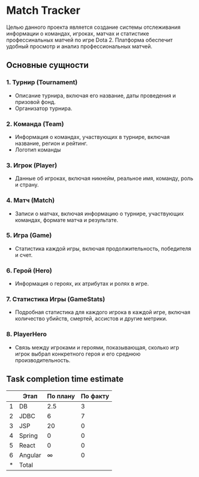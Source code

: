 # Match Tracker

Целью данного проекта является создание системы отслеживания информации о командах, игроках, матчах и статистике профессинальных матчей по игре Dota 2. Платформа обеспечит удобный просмотр и анализ профессиональных матчей.

## Основные сущности
### 1. Турнир (Tournament)
* Описание турнира, включая его название, даты проведения и призовой фонд.
* Организатор турнира.
### 2. Команда (Team)
* Информация о командах, участвующих в турнире, включая название, регион и рейтинг.
* Логотип команды
### 3. Игрок (Player)
* Данные об игроках, включая никнейм, реальное имя, команду, роль и страну.
### 4. Матч (Match)
* Записи о матчах, включая информацию о турнире, участвующих командах, формате матча и результате.
### 5. Игра (Game)
* Статистика каждой игры, включая продолжительность, победителя и счет.
### 6. Герой (Hero)
* Информация о героях, их атрибутах и ролях в игре.
### 7. Статистика Игры (GameStats)
* Подробная статистика для каждого игрока в каждой игре, включая количество убийств, смертей, ассистов и другие метрики.
### 8. PlayerHero
* Связь между игроками и героями, показывающая, сколько игр игрок выбрал конкретного героя и его среднюю производительность.

## Task completion time estimate

| |Этап|По плану|По факту|
|---|-----|-----|-----|
|1|DB|2.5|3|
|2|JDBC|6|7|
|3|JSP|20|0|
|4|Spring|0|0|
|5|React|0|0|
|6|Angular|∞|0|
|*|Total|||
